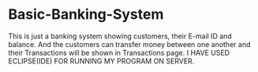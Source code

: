 # Basic-Banking-System
This is just a banking system showing customers, their E-mail ID and balance.
And the customers can transfer money between one another and their Transactions will be shown in Transactions page.
I HAVE USED ECLIPSE(IDE) FOR RUNNING MY PROGRAM ON SERVER.
